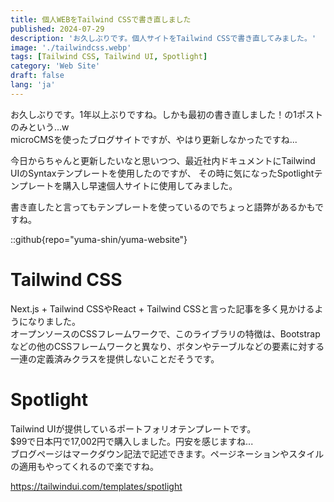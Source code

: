 ```yaml
---
title: 個人WEBをTailwind CSSで書き直しました
published: 2024-07-29
description: 'お久しぶりです。個人サイトをTailwind CSSで書き直してみました。'
image: './tailwindcss.webp'
tags: [Tailwind CSS, Tailwind UI, Spotlight]
category: 'Web Site'
draft: false 
lang: 'ja'
---
```


お久しぶりです。1年以上ぶりですね。しかも最初の書き直しました！の1ポストのみという...w  
microCMSを使ったブログサイトですが、やはり更新しなかったですね...

今日からちゃんと更新したいなと思いつつ、最近社内ドキュメントにTailwind UIのSyntaxテンプレートを使用したのですが、
その時に気になったSpotlightテンプレートを購入し早速個人サイトに使用してみました。

書き直したと言ってもテンプレートを使っているのでちょっと語弊があるかもですね。

::github{repo="yuma-shin/yuma-website"}

# Tailwind CSS

Next.js + Tailwind CSSやReact + Tailwind CSSと言った記事を多く見かけるようになりました。  
オープンソースのCSSフレームワークで、このライブラリの特徴は、Bootstrapなどの他のCSSフレームワークと異なり、ボタンやテーブルなどの要素に対する一連の定義済みクラスを提供しないことだそうです。

# Spotlight

Tailwind UIが提供しているポートフォリオテンプレートです。  
$99で日本円で17,002円で購入しました。円安を感じますね...  
ブログページはマークダウン記法で記述できます。ページネーションやスタイルの適用もやってくれるので楽ですね。

https://tailwindui.com/templates/spotlight
